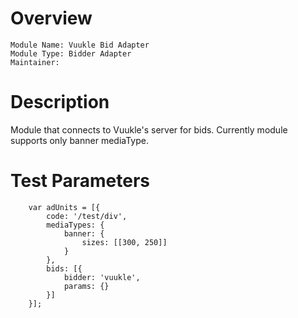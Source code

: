 # Overview
```
Module Name: Vuukle Bid Adapter
Module Type: Bidder Adapter
Maintainer:
```

# Description
Module that connects to Vuukle's server for bids.
Currently module supports only banner mediaType.

# Test Parameters
```
    var adUnits = [{
        code: '/test/div',
        mediaTypes: {
            banner: {
                sizes: [[300, 250]]
            }
        },
        bids: [{
            bidder: 'vuukle',
            params: {}
        }]
    }];
```
